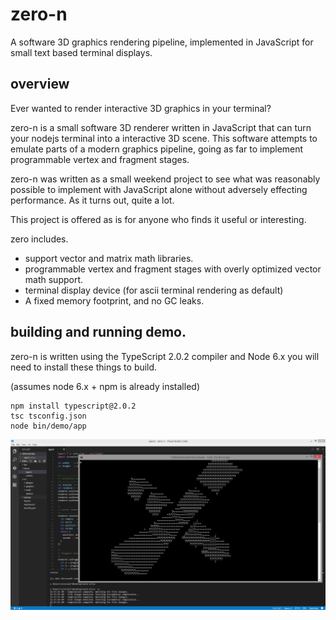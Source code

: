 # zero-n

A software 3D graphics rendering pipeline, implemented in JavaScript for small text based terminal displays.

## overview

Ever wanted to render interactive 3D graphics in your terminal?

zero-n is a small software 3D renderer written in JavaScript that 
can turn your nodejs terminal into a interactive 3D scene. This software 
attempts to emulate parts of a modern graphics pipeline, going as far 
to implement programmable vertex and fragment stages.

zero-n was written as a small weekend project to see what was 
reasonably possible to implement with JavaScript alone without
adversely effecting performance. As it turns out, quite a lot.

This project is offered as is for anyone who finds it useful
or interesting.

zero includes.
- support vector and matrix math libraries.
- programmable vertex and fragment stages with overly optimized vector math support.
- terminal display device (for ascii terminal rendering as default)
- A fixed memory footprint, and no GC leaks.

## building and running demo.

zero-n is written using the TypeScript 2.0.2 compiler and Node 6.x you will need to install
these things to build.

(assumes node 6.x + npm is already installed)

```
npm install typescript@2.0.2
tsc tsconfig.json
node bin/demo/app
```

![alt tag](./demo/screen.png)

